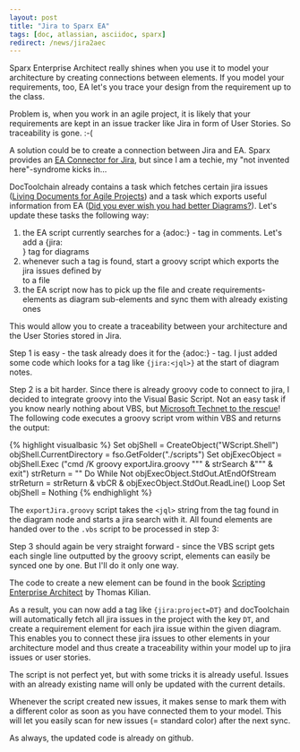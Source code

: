 ```yaml
---
layout: post
title: "Jira to Sparx EA"
tags: [doc, atlassian, asciidoc, sparx]
redirect: /news/jira2aec
---
```


Sparx Enterprise Architect really shines when you use it to model your architecture by creating connections between elements. If you model your requirements, too, EA let's you trace your design from the requirement up to the class.

Problem is, when you work in an agile project, it is likely that your requirements are kept in an issue tracker like Jira in form of User Stories. So traceability is gone. :-(

A solution could be to create a connection between Jira and EA. Sparx provides an [EA Connector for Jira](https://marketplace.atlassian.com/plugins/atlassian.confluence.plugins.eaconnector/cloud/overview), but since I am a techie, my "not invented here"-syndrome kicks in...

DocToolchain already contains a task which fetches certain jira issues ([Living Documents for Agile Projects](https://rdmueller.github.io/Jira/)) and a task which exports useful information from EA ([Did you ever wish you had better Diagrams?](https://rdmueller.github.io/sparx-ea/)). Let's update these tasks the following way:

1. the EA script currently searches for a {adoc:<filename>} - tag in comments. Let's add a {jira:<search>} tag for diagrams
2. whenever such a tag is found, start a groovy script which exports the jira issues defined by <search> to a file
3. the EA script now has to pick up the file and create requirements-elements as diagram sub-elements and sync them with already existing ones

This would allow you to create a traceability between your architecture and the User Stories stored in Jira.

Step 1 is easy - the task already does it for the {adoc:} - tag. I just added some code which looks for a tag like `{jira:<jql>}` at the start of diagram notes.

Step 2 is a bit harder. Since there is already groovy code to connect to jira, I decided to integrate groovy into the Visual Basic Script. Not an easy task if you know nearly nothing about VBS, but [Microsoft Technet to the rescue](https://technet.microsoft.com/en-us/library/ee156605.aspx)! The following code executes a groovy script vrom within VBS and returns the output:

{% highlight visualbasic %}
Set objShell = CreateObject("WScript.Shell")
objShell.CurrentDirectory = fso.GetFolder("./scripts")
Set objExecObject = objShell.Exec ("cmd /K  groovy exportJira.groovy """ & strSearch &""" & exit")
strReturn = ""
Do While Not objExecObject.StdOut.AtEndOfStream
    strReturn = strReturn & vbCR & objExecObject.StdOut.ReadLine()
Loop
Set objShell = Nothing
{% endhighlight %}

The `exportJira.groovy` script takes the `<jql>` string from the tag found in the diagram node and starts a jira search with it. All found elements are handed over to the `.vbs` script to be processed in step 3:

Step 3 should again be very straight forward - since the VBS script gets each single line outputted by the groovy script, elements can easily be synced one by one. But I'll do it only one way.

The code to create a new element can be found in the book [Scripting Enterprise Architect](https://leanpub.com/ScriptingEA) by Thomas Kilian.

As a result, you can now add a tag like `{jira:project=DT}` and docToolchain will automatically fetch all jira issues in the project with the key `DT`, and create a requirement element for each jira issue within the given diagram. This enables you to connect these jira issues to other elements in your architecture model and thus create a traceability within your model up to jira issues or user stories.

The script is not perfect yet, but with some tricks it is already useful. Issues with an already existing name will only be updated with the current details.

Whenever the script created new issues, it makes sense to mark them with a different color as soon as you have connected them to your model. This will let you easily scan for new issues (= standard color) after the next sync.

As always, the updated code is already on github.
